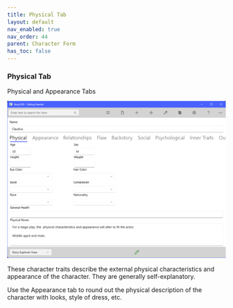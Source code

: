 ```yaml
---
title: Physical Tab
layout: default
nav_enabled: true
nav_order: 44
parent: Character Form
has_toc: false
---
```

### Physical Tab
Physical and Appearance Tabs

![](../media/CharPhysTab.png)

These character traits describe the external physical characteristics and appearance of the character.  They are generally self-explanatory.

Use the Appearance tab to round out the physical description of the character with looks, style of dress, etc.